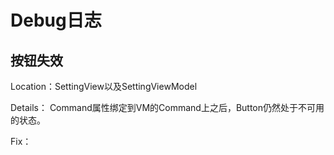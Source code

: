 # Debug日志

## 按钮失效

Location：SettingView以及SettingViewModel

Details： Command属性绑定到VM的Command上之后，Button仍然处于不可用的状态。

Fix：
